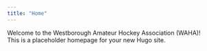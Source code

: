 ```yaml
---
title: "Home"
---
```


Welcome to the Westborough Amateur Hockey Association (WAHA)!  
This is a placeholder homepage for your new Hugo site.
